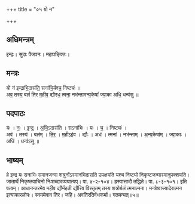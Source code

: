 +++
title = "०५ यो न"

+++
## अधिमन्त्रम्
इन्द्रः। सुदाः पैजवनः। महापङ्क्तिः।

## मन्त्रः
यो न॑ इन्द्राभि॒दास॑ति॒ सना॑भि॒र्यश्च॒ निष्ट्यः॑ ।  
अव॒ तस्य॒ बलं॑ तिर म॒हीव॒ द्यौरध॒ त्मना॒ नभ॑न्तामन्य॒केषां॑ ज्या॒का अधि॒ धन्व॑सु ॥

## पदपाठः
यः । नः॒ । इ॒न्द्र॒ । अ॒भि॒ऽदास॑ति । सऽना॑भिः । यः । च॒ । निष्ट्यः॑ ।  
अव॑ । तस्य॑ । बल॑म् । ति॒र॒ । म॒हीऽइ॑व । द्यौः । अध॑ । त्मना॑ । नभ॑न्ताम् । अ॒न्य॒केषा॑म् । ज्या॒काः । अधि॑ । धन्व॑ऽसु ॥

## भाष्यम्
हे इन्द्र यः सनाभिः समानजन्मा शत्रुर्नोऽस्मानभिदासति उपक्षयति यश्च निष्ट्यो निकृष्टजन्मास्मानुपक्शयति। जातार्थे निकृष्तवाचिनो निःशब्दादव्ययात्यप्। पा. ४-२-१०४। ह्रस्वात्तादौ तद्धिते। पा. ८-३-१०१। इति षत्वम्। आधानन्तरमेव महीव द्यौर्महती द्यौरिव विस्तृतम् तस्य शत्रोर्बलं त्मनात्मना। मन्त्रेष्वाज्यादेरात्मन इत्याकारलोपः। स्वयमेवाव तिर। जहि। अवतिरतिर्वधकर्मा। गतमन्यत्॥५॥